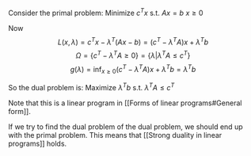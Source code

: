 Consider the primal problem:
Minimize $c^Tx$
s.t. $Ax=b$
$x\geq 0$

Now $$L(x,\lambda)=c^Tx-\lambda^T(Ax-b)=(c^T-\lambda^TA)x+\lambda^T b$$
$$\Omega=\{c^T-\lambda^TA\geq 0\}=\{\lambda|\lambda^TA\leq c^T\}$$
$$g(\lambda)=\inf_{x\geq 0}(c^T-\lambda^TA)x+\lambda^Tb=\lambda^Tb$$

So the dual problem is:
Maximize $\lambda^Tb$
s.t. $\lambda^TA\leq c^T$

Note that this is a linear program in [[Forms of linear programs#General form]].

If we try to find the dual problem of the dual problem, 
we should end up with the primal problem. 
This means that [[Strong duality in linear programs]] holds.